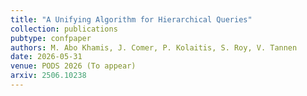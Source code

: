 ```yaml
---
title: "A Unifying Algorithm for Hierarchical Queries"
collection: publications
pubtype: confpaper
authors: M. Abo Khamis, J. Comer, P. Kolaitis, S. Roy, V. Tannen
date: 2026-05-31
venue: PODS 2026 (To appear)
arxiv: 2506.10238
---
```

